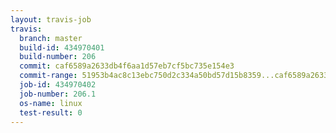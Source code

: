 ```yaml
---
layout: travis-job
travis:
  branch: master
  build-id: 434970401
  build-number: 206
  commit: caf6589a2633db4f6aa1d57eb7cf5bc735e154e3
  commit-range: 51953b4ac8c13ebc750d2c334a50bd57d15b8359...caf6589a2633db4f6aa1d57eb7cf5bc735e154e3
  job-id: 434970402
  job-number: 206.1
  os-name: linux
  test-result: 0
---
```

